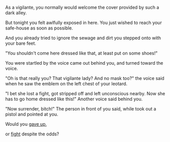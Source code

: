 As a vigilante, you normally would welcome the cover provided by such a dark alley.

But tonight you felt awlfully exposed in here. You just wished to reach your safe-house as soon as possible.

And you already tried to ignore the sewage and dirt you stepped onto with your bare feet.

"You shouldn't come here dressed like that, at least put on some shoes!"

You were startled by the voice came out behind you, and turned toward the voice.

"Oh is that really you? That vigilante lady? And no mask too?" the voice said when he saw the emblem on the left chest of your leotard.

"I bet she lost a fight, got stripped off and left unconscious nearby. Now she has to go home dressed like this!" Another voice said behind you.

"Now surrender, bitch!" The person in front of you said, while took out a pistol and pointed at you.

Would you [gave up](surrender/surrender.md),

or [fight](fight/fight.md) despite the odds?
